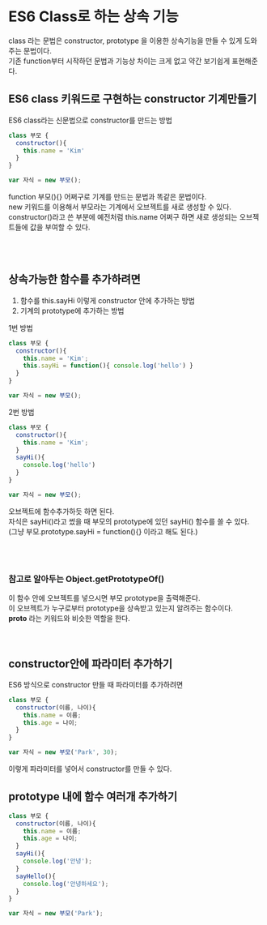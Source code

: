 # ES6 Class로 하는 상속 기능

class 라는 문법은 constructor, prototype 을 이용한 상속기능을 만들 수 있게 도와주는 문법이다.  
기존 function부터 시작하던 문법과 기능상 차이는 크게 없고 약간 보기쉽게 표현해준다.  

## ES6 class 키워드로 구현하는 constructor 기계만들기
ES6 class라는 신문법으로 constructor를 만드는 방법
```javascript
class 부모 {
  constructor(){
    this.name = 'Kim'
  }
}

var 자식 = new 부모();
```
function 부모(){} 어쩌구로 기계를 만드는 문법과 똑같은 문법이다.  
new 키워드를 이용해서 부모라는 기계에서 오브젝트를 새로 생성할 수 있다.  
constructor()라고 쓴 부분에 예전처럼 this.name 어쩌구 하면 새로 생성되는 오브젝트들에 값을 부여할 수 있다.  

<br/><br/>

## 상속가능한 함수를 추가하려면
1. 함수를 this.sayHi 이렇게 constructor 안에 추가하는 방법  
2. 기계의 prototype에 추가하는 방법  

1번 방법
```javascript
class 부모 {
  constructor(){
    this.name = 'Kim';
    this.sayHi = function(){ console.log('hello') }
  }
}

var 자식 = new 부모();
```
2번 방법
```javascript
class 부모 {
  constructor(){
    this.name = 'Kim';
  }
  sayHi(){ 
    console.log('hello') 
  }
}

var 자식 = new 부모();
```
오브젝트에 함수추가하듯 하면 된다.  
자식은 sayHi()라고 썼을 때 부모의 prototype에 있던 sayHi() 함수를 쓸 수 있다.  
(그냥 부모.prototype.sayHi = function(){} 이라고 해도 된다.)  

<br/><br/>

### 참고로 알아두는 Object.getPrototypeOf()
이 함수 안에 오브젝트를 넣으시면 부모 prototype을 출력해준다.  
이 오브젝트가 누구로부터 prototype을 상속받고 있는지 알려주는 함수이다.  
__proto__ 라는 키워드와 비슷한 역할을 한다.  
<br/><br/>

## constructor안에 파라미터 추가하기
ES6 방식으로 constructor 만들 때 파라미터를 추가하려면  
```javascript
class 부모 {
  constructor(이름, 나이){
    this.name = 이름;
    this.age = 나이;
  }
}

var 자식 = new 부모('Park', 30);
```
이렇게 파라미터를 넣어서 constructor를 만들 수 있다.  

## prototype 내에 함수 여러개 추가하기  
```javascript
class 부모 {
  constructor(이름, 나이){
    this.name = 이름;
    this.age = 나이;
  }
  sayHi(){
    console.log('안녕');
  }
  sayHello(){
    console.log('안녕하세요');
  }
}

var 자식 = new 부모('Park');
```
